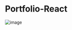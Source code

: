 # Portfolio-React

![image](https://user-images.githubusercontent.com/95534704/176058149-3a926271-dbd5-44da-9645-cd7108cdb1cf.png)
